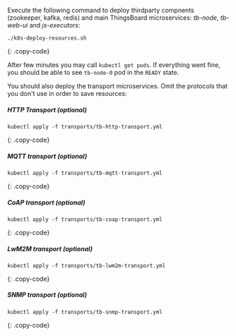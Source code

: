 Execute the following command to deploy thirdparty compnents (zookeeper, kafka, redis) and main ThingsBoard microservices: *tb-node*, *tb-web-ui* and *js-executors*:

```
./k8s-deploy-resources.sh
```
{: .copy-code}

After few minutes you may call `kubectl get pods`. If everything went fine, you should be able to
see `tb-node-0` pod in the `READY` state.

You should also deploy the transport microservices. Omit the protocols that you don't use in order to save resources:

##### HTTP Transport (optional)

```
kubectl apply -f transports/tb-http-transport.yml
```
{: .copy-code}

##### MQTT transport (optional)

```
kubectl apply -f transports/tb-mqtt-transport.yml
```
{: .copy-code}

##### CoAP transport (optional)

```
kubectl apply -f transports/tb-coap-transport.yml
```
{: .copy-code}

##### LwM2M transport (optional)

```
kubectl apply -f transports/tb-lwm2m-transport.yml
```
{: .copy-code}

##### SNMP transport (optional)

```
kubectl apply -f transports/tb-snmp-transport.yml
```
{: .copy-code}